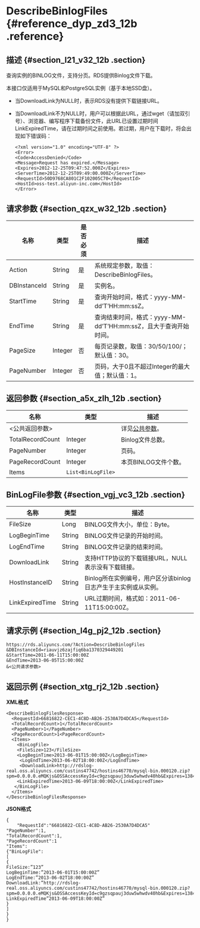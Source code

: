 # DescribeBinlogFiles {#reference_dyp_zd3_12b .reference}

## 描述 {#section_l21_v32_12b .section}

查询实例的BINLOG文件，支持分页。RDS提供Binlog文件下载。

本接口仅适用于MySQL和PostgreSQL实例（基于本地SSD盘）。

-   当DownloadLink为NULL时，表示RDS没有提供下载链接URL。
-   当DownloadLink不为NULL时，用户可以根据此URL，通过wget（请加双引号）、浏览器、编写程序下载备份文件，此URL已设置过期时间LinkExpiredTime，请在过期时间之前使用。若过期，用户在下载时，将会出现如下错误码：

    ```
    <?xml version="1.0" encoding="UTF-8" ?>
    <Error>
    <Code>AccessDenied</Code>
    <Message>Request has expired.</Message>
    <Expires>2012-12-25T09:47:52.000Z</Expires>
    <ServerTime>2012-12-25T09:49:00.000Z</ServerTime>
    <RequestId>50D9768CA801C2F102005C70</RequestId>
    <HostId>oss-test.aliyun-inc.com</HostId>
    </Error>
    ```


## 请求参数 {#section_qzx_w32_12b .section}

|名称|类型|是否必须|描述|
|--|--|----|--|
|Action|String|是|系统规定参数，取值：DescribeBinlogFiles。|
|DBInstanceId|String|是|实例名。|
|StartTime|String|是|查询开始时间，格式：yyyy-MM-dd’T’HH:mm:ssZ。|
|EndTime|String|是|查询结束时间，格式：yyyy-MM-dd’T’HH:mm:ssZ，且大于查询开始时间。|
|PageSize|Integer|否|每页记录数，取值：30/50/100/；默认值：30。|
|PageNumber|Integer|否|页码，大于0且不超过Integer的最大值；默认值：1。|

## 返回参数 {#section_a5x_zlh_12b .section}

|名称|类型|描述|
|--|--|--|
|<公共返回参数\>| |详见[公共参数](intl.zh-CN/API参考/使用API/公共参数.md#)。|
|TotalRecordCount|Integer|Binlog文件总数。|
|PageNumber|Integer|页码。|
|PageRecordCount|Integer|本页BINLOG文件个数。|
|Items|`List<BinLogFile>`| |

## BinLogFile参数 {#section_vgj_vc3_12b .section}

|名称|类型|描述|
|--|--|--|
|FileSize|Long|BINLOG文件大小，单位：Byte。|
|LogBeginTime|String|BINLOG文件记录的开始时间。|
|LogEndTime|String|BINLOG文件记录的结束时间。|
|DownloadLink|String|支持HTTP协议的下载链接URL，NULL表示没有下载链接。|
|HostInstanceID|String|Binlog所在实例编号，用户区分该binlog日志产生于主实例或从实例。|
|LinkExpiredTime|String|URL过期时间，格式如：2011-06-11T15:00:00Z。|

## 请求示例 {#section_l4g_pj2_12b .section}

```
https://rds.aliyuncs.com/?Action=DescribeBinlogFiles
&DBInstanceId=riauvjz6zajfiq6ba1370329449201
&StartTime=2011-06-11T15:00:00Z
&EndTime=2013-06-05T15:00:00Z
&<公共请求参数>
```

## 返回示例 {#section_xtg_rj2_12b .section}

**XML格式**

```
<DescribeBinlogFilesResponse> 
  <RequestId>66816822-CEC1-4C8D-AB26-2530A7D4DCA5</RequestId>
  <TotalRecordCount>1</TotalRecordCount>
  <PageNumber>1</PageNumber>
  <PageRecordCount>1<PageRecordCount>
  <Items>
    <BinLogFile>
    <FileSize>123</FileSize>
    <LogBeginTime>2013-06-01T15:00:00Z</LogBeginTime>
     <LogEndTime>2013-06-02T18:00:00Z</LogEndTime>
     <DownloadLink>http://rdslog-   real.oss.aliyuncs.com/custins47742/hostins46770/mysql-bin.000120.zip?spm=0.0.0.0.eMQKjs&OSSAccessKeyId=c9gzsqpauj3duw5whwdv40hb&Expires=1384916927&Signature=07TMgM3G2Jw4sOO6yN8nWDgBJPA%3D</DownloadLink>
    <LinkExpiredTime>2013-06-09T18:00:00Z</LinkExpiredTime>
   </BinLogFile>
  </Items>
</DescribeBinlogFilesResponse>
```

**JSON格式**

```
{
    "RequestId":"66816822-CEC1-4C8D-AB26-2530A7D4DCA5"
"PageNumber":1,
"TotalRecordCount":1,
"PageRecordCount":1
"Items":
{"BinLogFile":
[
{
FileSize:”123”
LogBeginTime:”2013-06-01T15:00:00Z”
LogEndTime:”2013-06-02T18:00:00Z”
DownloadLink:”http://rdslog-real.oss.aliyuncs.com/custins47742/hostins46770/mysql-bin.000120.zip?spm=0.0.0.0.eMQKjs&OSSAccessKeyId=c9gzsqpauj3duw5whwdv40hb&Expires=1384916927&Signature=07TMgM3G2Jw4sOO6yN8nWDgBJPA%3D”
LinkExpiredTime”2013-06-09T18:00:00Z”
}
]
}
}
```

